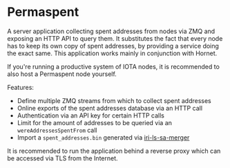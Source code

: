 # Permaspent

A server application collecting spent addresses from nodes via ZMQ and exposing an HTTP API to query them.
It substitutes the fact that every node has to keep its own copy of spent addresses, by providing a service
doing the exact same. This application works mainly in conjunction with Hornet.

If you're running a productive system of IOTA nodes, it is recommended to also host a Permaspent node yourself.

Features:
* Define multiple ZMQ streams from which to collect spent addresses
* Online exports of the spent addresses database via an HTTP call
* Authentication via an API key for certain HTTP calls
* Limit for the amount of addresses to be queried via an `wereAddressesSpentFrom` call
* Import a `spent_addresses.bin` generated via [iri-ls-sa-merger](https://github.com/iotaledger/iri-ls-sa-merger)

It is recommended to run the application behind a reverse proxy which can be accessed via TLS from the Internet.